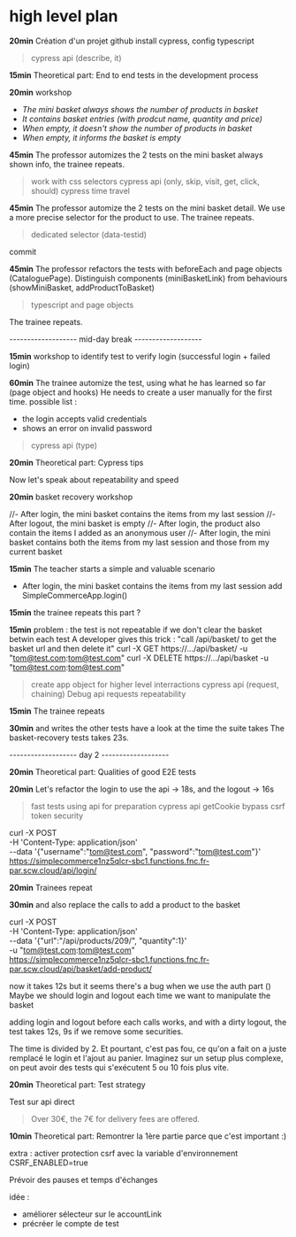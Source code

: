 # high level plan


**20min**
Création d'un projet github
install cypress, config typescript

> cypress api (describe, it)

**15min**
Theoretical part: End to end tests in the development process


**20min**
workshop

- _The mini basket always shows the number of products in basket_
- _It contains basket entries (with prodcut name, quantity and price)_
- _When empty, it doesn't show the number of products in basket_
- _When empty, it informs the basket is empty_

**45min**
The professor automizes the 2 tests on the mini basket always shown info,
the trainee repeats.

> work with css selectors
> cypress api (only, skip, visit, get, click, should)
> cypress time travel

**45min**
The professor automize the 2 tests on the mini basket detail.
We use a more precise selector for the product to use.
The trainee repeats.

> dedicated selector (data-testid)

commit

**45min**
The professor refactors the tests with beforeEach and page objects (CataloguePage).
Distinguish components (miniBasketLink) from behaviours (showMiniBasket, addProductToBasket)

> typescript and page objects

The trainee repeats.


------------------- mid-day break -------------------



**15min**
workshop to identify test to verify login
(successful login + failed login)

**60min**
The trainee automize the test, using what he has learned so far (page object and hooks)
He needs to create a user manually for the first time.
possible list :
- the login accepts valid credentials
- shows an error on invalid password

> cypress api (type)

**20min**
Theoretical part: Cypress tips


Now let's speak about repeatability and speed

**20min**
basket recovery workshop

//- After login, the mini basket contains the items from my last session
//- After logout, the mini basket is empty
//- After login, the product also contain the items I added as an anonymous user
//- After login, the mini basket contains both the items from my last session and those from my current basket

**15min**
The teacher starts a simple and valuable scenario
- After login, the mini basket contains the items from my last session
add SimpleCommerceApp.login()

**15min**
the trainee repeats this part ?

**15min**
problem : the test is not repeatable if we don't clear the basket betwin each test
A developer gives this trick :
"call /api/basket/ to get the basket url and then delete it"
curl -X GET https://.../api/basket/ -u "tom@test.com:tom@test.com"
curl -X DELETE https://.../api/basket -u "tom@test.com:tom@test.com"

> create app object for higher level interractions
> cypress api (request, chaining)
> Debug api requests
> repeatability

**15min**
The trainee repeats

**30min**
and writes the other tests
have a look at the time the suite takes
The basket-recovery tests takes 23s.

------------------- day 2 -------------------

**20min**
Theoretical part: Qualities of good E2E tests

**20min**
Let's refactor the login to use the api -> 18s, and the logout -> 16s 
> fast tests using api for preparation
> cypress api getCookie
> bypass csrf token security

curl -X POST \
  -H 'Content-Type: application/json' \
  --data '{"username":"tom@test.com", "password":"tom@test.com"}' \
  https://simplecommerce1nz5qlcr-sbc1.functions.fnc.fr-par.scw.cloud/api/login/

**20min**
Trainees repeat

**30min**
and also replace the calls to add a product to the basket

curl -X POST \
  -H 'Content-Type: application/json' \
  --data '{"url":"/api/products/209/", "quantity":1}' \
  -u "tom@test.com:tom@test.com" \
  https://simplecommerce1nz5qlcr-sbc1.functions.fnc.fr-par.scw.cloud/api/basket/add-product/

now it takes 12s
but it seems there's a bug when we use the auth part ()
Maybe we should login and logout each time we want to manipulate the basket

adding login and logout before each calls works, and with a dirty logout, the test takes 12s, 9s if we remove some securities.

The time is divided by 2. Et pourtant, c'est pas fou, ce qu'on a fait
on a juste remplacé le login et l'ajout au panier.
Imaginez sur un setup plus complexe, on peut avoir des tests qui s'exécutent 5 ou 10 fois plus vite.

**20min**
Theoretical part: Test strategy

Test sur api direct

> Over 30€, the 7€ for delivery fees are offered.




**10min**
Theoretical part: Remontrer la 1ère partie parce que c'est important :)


extra :
activer protection csrf avec la variable d'environnement CSRF_ENABLED=true


Prévoir des pauses et temps d'échanges

idée :
- améliorer sélecteur sur le accountLink
- précréer le compte de test
